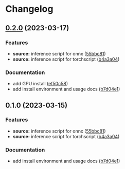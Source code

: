 # Changelog

## [0.2.0](https://github.com/namphuongtran9196/yolox-inference/compare/v0.1.0...v0.2.0) (2023-03-17)


### Features

* **source:** inference script for onnx ([55bbc81](https://github.com/namphuongtran9196/yolox-inference/commit/55bbc817ae049d50bc5172e35b0299691f541e66))
* **source:** inference script for torchscript ([b4a3a04](https://github.com/namphuongtran9196/yolox-inference/commit/b4a3a0408afe4fbc9951b64e99fdb6e06dc181e4))


### Documentation

* add GPU install ([ef50c58](https://github.com/namphuongtran9196/yolox-inference/commit/ef50c584eef54f7cdba7eb258caa9b8938c138da))
* add install environment and usage docs ([b7d04e1](https://github.com/namphuongtran9196/yolox-inference/commit/b7d04e10d21fb962d7e9c447dfabfe9211369684))

## 0.1.0 (2023-03-15)


### Features

* **source:** inference script for onnx ([55bbc81](https://github.com/namphuongtran9196/yolox-inference/commit/55bbc817ae049d50bc5172e35b0299691f541e66))
* **source:** inference script for torchscript ([b4a3a04](https://github.com/namphuongtran9196/yolox-inference/commit/b4a3a0408afe4fbc9951b64e99fdb6e06dc181e4))


### Documentation

* add install environment and usage docs ([b7d04e1](https://github.com/namphuongtran9196/yolox-inference/commit/b7d04e10d21fb962d7e9c447dfabfe9211369684))
